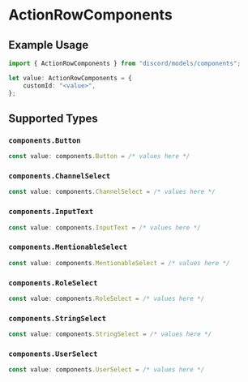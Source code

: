 # ActionRowComponents

## Example Usage

```typescript
import { ActionRowComponents } from "discord/models/components";

let value: ActionRowComponents = {
    customId: "<value>",
};
```

## Supported Types

### `components.Button`

```typescript
const value: components.Button = /* values here */
```

### `components.ChannelSelect`

```typescript
const value: components.ChannelSelect = /* values here */
```

### `components.InputText`

```typescript
const value: components.InputText = /* values here */
```

### `components.MentionableSelect`

```typescript
const value: components.MentionableSelect = /* values here */
```

### `components.RoleSelect`

```typescript
const value: components.RoleSelect = /* values here */
```

### `components.StringSelect`

```typescript
const value: components.StringSelect = /* values here */
```

### `components.UserSelect`

```typescript
const value: components.UserSelect = /* values here */
```

